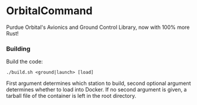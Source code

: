 # OrbitalCommand
Purdue Orbital's Avionics and Ground Control Library, now with 100% more Rust!

### Building
Build the code:
```
./build.sh <ground|launch> [load]
```

First argument determines which station to build, second optional argument determines whether to load into Docker. 
If no second argument is given, a tarball file of the container is left in the root directory.
